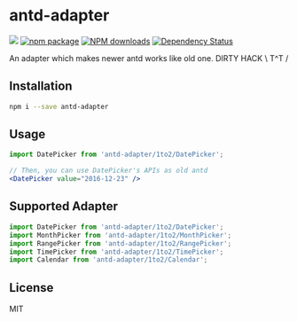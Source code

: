 # antd-adapter

[![](https://img.shields.io/travis/ant-design/antd-adapter.svg?style=flat-square)](https://travis-ci.org/ant-design/antd-adapter)
[![npm package](https://img.shields.io/npm/v/antd-adapter.svg?style=flat-square)](https://www.npmjs.org/package/antd-adapter)
[![NPM downloads](http://img.shields.io/npm/dm/antd-adapter.svg?style=flat-square)](https://npmjs.org/package/antd-adapter)
[![Dependency Status](https://david-dm.org/ant-design/antd-adapter.svg?style=flat-square)](https://david-dm.org/ant-design/antd-adapter)

An adapter which makes newer antd works like old one. DIRTY HACK \\ T^T /

## Installation

```bash
npm i --save antd-adapter
```

## Usage

````jsx
import DatePicker from 'antd-adapter/1to2/DatePicker';

// Then, you can use DatePicker's APIs as old antd
<DatePicker value="2016-12-23" />
````

## Supported Adapter

````jsx
import DatePicker from 'antd-adapter/1to2/DatePicker';
import MonthPicker from 'antd-adapter/1to2/MonthPicker';
import RangePicker from 'antd-adapter/1to2/RangePicker';
import TimePicker from 'antd-adapter/1to2/TimePicker';
import Calendar from 'antd-adapter/1to2/Calendar';
````

## License

MIT
